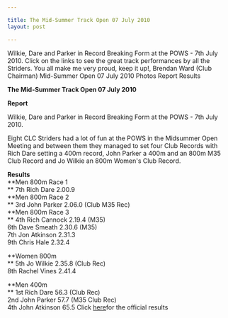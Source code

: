 ```yaml
---

title: The Mid-Summer Track Open 07 July 2010
layout: post

---
```

<p>Wilkie, Dare and Parker in Record Breaking Form at the POWS - 7th July 2010. Click on the links to see the great track performances by all the Striders. You all make me very proud, keep it up!, Brendan Ward (Club Chairman) Mid-Summer Open 07 July 2010 Photos Report Results</p>

**The Mid-Summer Track Open 07 July 2010** </p> 

**Report**

Wilkie, Dare and Parker in Record Breaking Form at the POWS - 7th July 2010. 

Eight CLC Striders had a lot of fun at the POWS in the Midsummer Open Meeting and between them they managed to set four Club Records with Rich Dare setting a 400m record, John Parker a 400m and an 800m M35 Club Record and Jo Wilkie an 800m Women's Club Record.

**Results**  
**Men 800m Race 1  
** 7th Rich Dare 2.00.9  
**Men 800m Race 2  
** 3rd John Parker 2.06.0 (Club M35 Rec)  
**Men 800m Race 3  
** 4th Rich Cannock 2.19.4 (M35)  
6th Dave Smeath 2.30.6 (M35)  
7th Jon Atkinson 2.31.3  
9th Chris Hale 2.32.4

**Women 800m  
** 5th Jo Wilkie 2.35.8 (Club Rec)  
8th Rachel Vines 2.41.4

**Men 400m  
** 1st Rich Dare 56.3 (Club Rec)  
2nd John Parker 57.7 (M35 Club Rec)  
4th John Atkinson 65.5 Click <a href="https://athleticprowess.co.uk/images/midsummer/midsummer_1_2010_results.pdf" target="_blank" rel="nofollow">here</a>for the official results 

<map name="100109w.jpg">
  <area shape="RECT" coords="677,27,696,48" alt="Race Winner" />
  
  <area shape="RECT" coords="379,28,393,45" alt="Sarah Greef" />
  
  <area shape="RECT" coords="354,28,368,46" alt="Rachel Vines" />
  
  <area shape="RECT" coords="303,28,318,46" alt="Anna Maughan" />
  
  <area shape="RECT" coords="206,28,220,46" alt="Dawn Addinall" />
  
  <area shape="RECT" coords="86,28,103,46" alt="Alex Evans" />
</map>

<map name="100109m.jpg">
  <area shape="RECT" coords="63,31,76,45" alt="Clive Scott" />
  
  <area shape="RECT" coords="112,32,121,44" alt="Paul Davies" />
  
  <area shape="RECT" coords="118,32,129,43" alt="Paul Stonuary" />
  
  <area shape="RECT" coords="223,29,236,47" alt="James Gibbs" />
  
  <area shape="RECT" coords="255,29,264,42" alt="David Smeath" />
  
  <area shape="RECT" coords="263,28,272,43" alt="Chris Hale" />
  
  <area shape="RECT" coords="275,31,288,45" alt="Rob Shute" />
  
  <area shape="RECT" coords="308,31,321,45" alt="Billy Bradshaw" />
  
  <area shape="RECT" coords="582,29,594,46" alt="Will Ferguson" />
  
  <area shape="RECT" coords="680,30,694,45" alt="Race Winner" />
</map>
